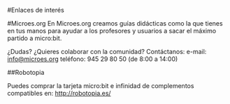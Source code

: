 #Enlaces de interés

#Microes.org
En Microes.org creamos guías didácticas como la que tienes en tus manos para ayudar a los profesores y usuarios a sacar el máximo partido a micro:bit.

¿Dudas? ¿Quieres colaborar con la comunidad? Contáctanos:
e-mail: info@microes.org
teléfono: 945 29 80 50 (de 8:00 a 14:00)

##Robotopia

Puedes comprar la tarjeta micro:bit e infinidad de complementos compatibles en:
http://robotopia.es/